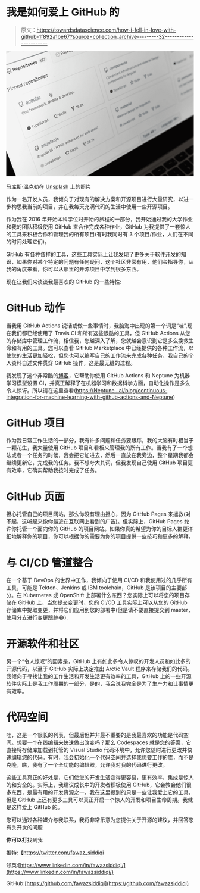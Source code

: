 # 我是如何爱上 GitHub 的

> 原文：<https://towardsdatascience.com/how-i-fell-in-love-with-github-1f892a1be67?source=collection_archive---------32----------------------->

![](img/a25ac2122f8e3eb265e2bd51a7f2a12d.png)

马库斯·温克勒在 [Unsplash](https://unsplash.com?utm_source=medium&utm_medium=referral) 上的照片

作为一名开发人员，我倾向于对现有的解决方案和开源项目进行大量研究，以进一步构思我当前的项目，并在我每天充满代码的生活中使用一些开源项目。

作为我在 2016 年开始本科学位时开始的旅程的一部分，我开始通过我的大学作业和我的团队积极使用 GitHub 来合作完成各种作业，GitHub 为我提供了一套惊人的工具来积极合作和管理我的所有项目(有时我同时有 3 个项目/作业，人们在不同的时间处理它们)。

GitHub 有各种各样的工具，这些工具实际上让我发现了更多关于软件开发的知识，如果你对某个特定的问题有任何疑问，这个社区非常有用，他们会指导你，从我的角度来看，你可以从那里的开源项目中学到很多东西。

现在让我们来谈谈我最喜欢的 GitHub 的一些特性:

# **GitHub 动作**

当我用 GitHub Actions 说话或做一些事情时，我脑海中出现的第一个词是“哇”,现在我们都已经使用了 Travis CI 和所有这些很酷的工具，但 GitHub Actions 从您的存储库中管理工作流，相信我，您越深入了解，您就越会意识到它是多么挽救生命和有用的工具。您可以查看 GitHub Marketplace 中已经提供的各种工作流，以使您的生活更加轻松，但您也可以编写自己的工作流来完成各种任务，我自己的个人资料自述文件贯穿 GitHub 操作，这是最无缝的过程。

我发现了这个非常酷的[博客](https://neptune.ai/blog/continuous-integration-for-machine-learning-with-github-actions-and-neptune)，它帮助你使用 GitHub Actions 和 Neptune 为机器学习模型设置 CI，并真正解释了在机器学习和数据科学方面，自动化操作是多么令人惊讶。所以请在这里查看([https://Neptune . ai/blog/continuous-integration-for-machine-learning-with-github-actions-and-Neptune](https://neptune.ai/blog/continuous-integration-for-machine-learning-with-github-actions-and-neptune))

# **GitHub 项目**

作为我日常工作生活的一部分，我有许多问题和任务要跟踪，我的大脑有时相当于一颗花生，我大量使用 GitHub 项目和看板来管理我的所有工作。当我有了一个想法或者一个任务的时候，我会把它加进去，然后一直放在我旁边，整个星期我都会继续更新它，完成我的任务。我不想夸大其词，但我发现自己使用 GitHub 项目更有效率，它确实帮助我按时完成了任务。

# **GitHub 页面**

担心托管自己的项目网站，那么你没有理由担心，因为 GitHub Pages 来拯救(对不起，这听起来像你最近在互联网上看到的广告)。但实际上，GitHub Pages 允许你托管一个面向你的 GitHub 的项目网站。如果你真的希望为你的目标人群更详细地解释你的项目，你可以根据你的需要为你的项目提供一些技巧和更多的解释。

# **与 CI/CD 管道整合**

在一个基于 DevOps 的世界中工作，我倾向于使用 CI/CD 和我使用过的几乎所有工具，可能是 Tekton、Jenkins 或 IBM toolchain，GitHub 是该项目的主要部分。在 Kubernetes 或 OpenShift 上部署什么东西？您实际上可以将您的项目存储在 GitHub 上，当您提交变更时，您的 CI/CD 工具实际上可以从您的 GitHub 存储库中提取变更，并将它们应用到您的部署中(但是请不要直接提交到 master，使用分支进行变更跟踪😂).

# **开源软件和社区**

另一个“令人惊叹”的因素是，GitHub 上有如此多令人惊叹的开发人员和如此多的开源代码，以至于 GitHub 实际上决定推出 Arctic Vault 程序来存储我们的代码。我倾向于寻找让我的工作生活和开发生活更有效率的工具，GitHub 上的一些开源软件实际上是我工作周期的一部分，是的，我会说我完全是为了生产力和让事情更有效率。

# **代码空间**

哇，这是一个很长的列表，但最后但并非最不重要的是我最喜欢的功能是代码空间。想要一个在线编辑来快速做出改变吗？那么 Codespaces 就是您的答案，它直接将存储库加载到托管的 Visual Studio 代码环境中，允许您随时进行更改并快速编辑您的代码。有时，我会初始化一个代码空间并选择我想要工作的库，而不是克隆，瞧，我有了一个全功能的编辑器，允许我对我的代码进行更改。

这些工具真正的好处是，它们使您的开发生活变得更容易，更有效率，集成是惊人的和安全的。实际上，我建议成长中的开发者积极使用 GitHub，它会教会他们很多东西，是最有用的开发资源之一。我在这里提到的只是一些让我爱上它的工具，但是 GitHub 上还有更多工具可以真正开启一个惊人的开发和项目生命周期。我就是这样爱上 GitHub 的。

您可以通过各种媒介与我联系，我将非常乐意为您提供关于开源的建议，并回答您有关开发的问题

**你可以打**找到我

推特:【https://twitter.com/fawaz_siddiqi 

领英:[https://www.linkedin.com/in/fawazsiddiqi/](https://www.linkedin.com/in/fawazsiddiqi/)

GitHub:[https://github.com/fawazsiddiqi](https://github.com/fawazsiddiqi)